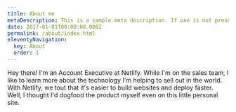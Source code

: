 ```yaml
---
title: About me
metaDescription: This is a sample meta description. If one is not present in your page/post's front matter, the default metadata.desciption will be used instead.
date: 2017-01-01T00:00:00.000Z
permalink: /about/index.html
eleventyNavigation:
  key: About
  order: 1
---
```

Hey there! I'm an Account Executive at Netlify. While I'm on the sales team, I like to learn more about the technology I'm helping to sell out in the world. With Netlify, we tout that it's easier to build websites and deploy faster. Well, I thought I'd dogfood the product myself even on this little personal site. 
  


